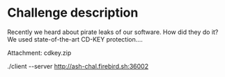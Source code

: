 # Challenge description 

Recently we heard about pirate leaks of our software. How did they do it? We used state-of-the-art CD-KEY protection....

Attachment: cdkey.zip

./client --server http://ash-chal.firebird.sh:36002